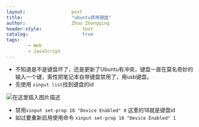 ```yaml
---
layout:					post
title:					"ubuntu禁用键盘"
author:					Zhou Zhongqing
header-style:				text
catalog:					true
tags:
		- Web
		- JavaScript
---
```

- 不知道是不是键盘坏了，还是更新了Ubuntu有冲突，键盘一直在莫名奇妙的输入一个键，索性把笔记本自带键盘禁用了，用usb键盘。
- 先使用 `xinput list`找到键盘的id

 ![在这里插入图片描述](https://i-blog.csdnimg.cn/blog_migrate/3f0cc957bbdc4966098ec2a13fa7968f.png)
-  禁用`xinput set-prop 18 "Device Enabled" 0` 这里的18就是键盘id
- 如过要重新启用使用命令  `xinput set-prop 18 "Device Enabled" 1`